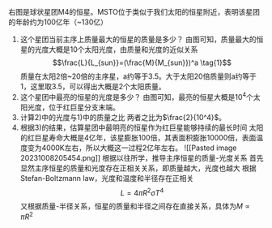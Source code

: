 右图是球状星团M4的恒星。MSTO位于类似于我们太阳的恒星附近，表明该星团的年龄约为100亿年（~130亿）
1) 这个星团当前主序上质量最⼤的恒星的质量是多少？
   由图可知，质量最大的恒星的光度大概是$10$个太阳光度，由质量和光度的近似关系
   $$\frac{L}{L_{sun}}=(\frac{M}{M_{sun}})^a \tag{1}$$
   质量在太阳2倍~20倍的主序星，a约等于3.5。大于太阳20倍质量则a约等于1，这里取3.5，可以得出大概是2个太阳质量。
2) 这个星团中最亮的恒星的光度是多少？
   由图可知，最亮的恒星大概是$10^4$个太阳光度，位于红巨星分支末端。
3) 计算2)中的光度与1)中的质量之⽐
   两者之比为$\frac{2}{10^4}$。
4) 根据3)的结果，估算星团中最明亮的恒星作为红巨星能够持续的最⻓时间
   太阳的红巨星寿命大概是4亿年，该星膨胀100倍，其表面积膨胀10000倍，表面温度变为4000K左右，所以大概这一过程2亿年左右。
![[Pasted image 20231008205454.png]]
根据以往所学，推导主序恒星的质量-光度关系
首先显然主序恒星的质量和光度存在正相关关系，即质量越大，光度也越大
根据 Stefan-Boltzmann law，光度和温度和半径存在正相关
$$L=4\pi R^2\sigma T^4$$
又根据质量-半径关系，恒星的质量和半径之间存在直接关系，具体为$M\propto \pi R^2$ 